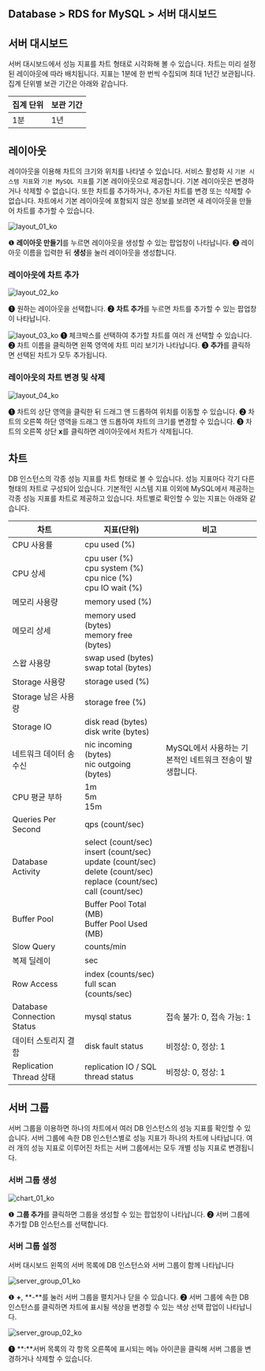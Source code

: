 ## Database > RDS for MySQL > 서버 대시보드

## 서버 대시보드

서버 대시보드에서 성능 지표를 차트 형태로 시각화해 볼 수 있습니다. 차트는 미리 설정된 레이아웃에 따라 배치됩니다. 지표는 1분에 한 번씩 수집되며 최대 1년간 보관됩니다. 집계 단위별 보관 기간은 아래와 같습니다.

| 집계 단위 | 보관 기간 |
|-------|-------|
| 1분    | 1년    |

## 레이아웃

레이아웃을 이용해 차트의 크기와 위치를 나타낼 수 있습니다. 서비스 활성화 시 `기본 시스템 지표`와 `기본 MySQL 지표`를 기본 레이아웃으로 제공합니다. 기본 레이아웃은 변경하거나 삭제할 수 없습니다. 또한 차트를 추가하거나, 추가된 차트를 변경 또는 삭제할 수 없습니다. 차트에서 기본 레이아웃에 포함되지 않은 정보를 보려면 새 레이아웃을 만들어 차트를 추가할 수 있습니다.

![layout_01_ko](https://static-station.ninc.go.kr/v1/AUTH_0673c1d9b6df4215bb6bf112dfa03805/cdn/prod_rds/mysql/23.04.11/layout_01_ko.png)

❶ **레이아웃 만들기**를 누르면 레이아웃을 생성할 수 있는 팝업창이 나타납니다.
❷ 레이아웃 이름을 입력한 뒤 **생성**을 눌러 레이아웃을 생성합니다.

### 레이아웃에 차트 추가

![layout_02_ko](https://static-station.ninc.go.kr/v1/AUTH_0673c1d9b6df4215bb6bf112dfa03805/cdn/prod_rds/mysql/23.04.11/layout_02_ko.png)

❶ 원하는 레이아웃을 선택합니다.
❷ **차트 추가**를 누르면 차트를 추가할 수 있는 팝업창이 나타납니다.

![layout_03_ko](https://static-station.ninc.go.kr/v1/AUTH_0673c1d9b6df4215bb6bf112dfa03805/cdn/prod_rds/mysql/23.04.11/layout_03_ko.png)
❶ 체크박스를 선택하여 추가할 차트를 여러 개 선택할 수 있습니다.
❷ 차트 이름을 클릭하면 왼쪽 영역에 차트 미리 보기가 나타납니다.
❸ **추가**를 클릭하면 선택된 차트가 모두 추가됩니다.

### 레이아웃의 차트 변경 및 삭제

![layout_04_ko](https://static-station.ninc.go.kr/v1/AUTH_0673c1d9b6df4215bb6bf112dfa03805/cdn/prod_rds/mysql/23.04.11/layout_04_ko.png)

❶ 차트의 상단 영역을 클릭한 뒤 드래그 앤 드롭하여 위치를 이동할 수 있습니다.
❷ 차트의 오른쪽 하단 영역을 드래그 앤 드롭하여 차트의 크기를 변경할 수 있습니다.
❸ 차트의 오른쪽 상단 **x**를 클릭하면 레이아웃에서 차트가 삭제됩니다.

## 차트

DB 인스턴스의 각종 성능 지표를 차트 형태로 볼 수 있습니다. 성능 지표마다 각기 다른 형태의 차트로 구성되어 있습니다. 기본적인 시스템 지표 이외에 MySQL에서 제공하는 각종 성능 지표를 차트로 제공하고 있습니다. 차트별로 확인할 수 있는 지표는 아래와 같습니다.

| 차트                         | 지표(단위)                                                                                                                               | 비고                                                |
|----------------------------|--------------------------------------------------------------------------------------------------------------------------------------|---------------------------------------------------|
| CPU 사용률                    | cpu used (%)                                                                                                                         |                                                   |
| CPU 상세                     | cpu user (%)<br/>cpu system (%)<br/>cpu nice (%)<br/>cpu IO wait (%)                                                                 |                                                   |
| 메모리 사용량                    | memory used (%)                                                                                                                      |                                                   |
| 메모리 상세                     | memory used (bytes)<br/>memory free (bytes)                                                                                          |                                                   |
| 스왑 사용량                     | swap used (bytes)<br> swap total (bytes)                                                                                             |                                                   |
| Storage 사용량                | storage used (%)                                                                                                                     |                                                   |
| Storage 남은 사용량             | storage free (%)                                                                                                                     |                                                   |
| Storage IO                 | disk read (bytes)<br> disk write (bytes)                                                                                             |                                                   |
| 네트워크 데이터 송수신               | nic incoming (bytes)<br> nic outgoing (bytes)                                                                                        | MySQL에서 사용하는 기본적인 네트워크 전송이 발생합니다. |
| CPU 평균 부하                  | 1m<br/>5m<br/>15m                                                                                                                    |                                                   |
| Queries Per Second         | qps (count/sec)                                                                                                                      |                                                   |
| Database Activity          | select (count/sec)<br/>insert (count/sec)<br/>update (count/sec)<br/>delete (count/sec)<br/>replace (count/sec)<br/>call (count/sec) |                                                   |
| Buffer Pool                | Buffer Pool Total (MB)<br/>Buffer Pool Used (MB)                                                                                     |                                                   |
| Slow Query                 | counts/min                                                                                                                           |                                                   |
| 복제 딜레이                     | sec                                                                                                                                  |                                                   |
| Row Access                 | index (counts/sec)<br/>full scan (counts/sec)                                                                                        |                                                   |
| Database Connection Status | mysql status                                                                                                          | 접속 불가: 0, 접속 가능: 1                                |
| 데이터 스토리지 결함                | disk fault status                                                                                                                    | 비정상: 0, 정상: 1                                     |
| Replication Thread 상태      | replication IO / SQL thread status                                                                                                   | 비정상: 0, 정상: 1                                     |

## 서버 그룹

서버 그룹을 이용하면 하나의 차트에서 여러 DB 인스턴스의 성능 지표를 확인할 수 있습니다. 서버 그룹에 속한 DB 인스턴스별로 성능 지표가 하나의 차트에 나타납니다. 여러 개의 성능 지표로 이루어진 차트는 서버 그룹에서는 모두 개별 성능 지표로 변경됩니다.

### 서버 그룹 생성

![chart_01_ko](https://static-station.ninc.go.kr/v1/AUTH_0673c1d9b6df4215bb6bf112dfa03805/cdn/prod_rds/mysql/23.04.11/chart_01_ko.png)

❶ **그룹 추가**를 클릭하면 그룹을 생성할 수 있는 팝업창이 나타납니다.
❷ 서버 그룹에 추가할 DB 인스턴스를 선택합니다.

### 서버 그룹 설정

서버 대시보드 왼쪽의 서버 목록에 DB 인스턴스와 서버 그룹이 함께 나타납니다

![server_group_01_ko](https://static-station.ninc.go.kr/v1/AUTH_0673c1d9b6df4215bb6bf112dfa03805/cdn/prod_rds/mysql/23.04.11/server_group_01_ko.png)

❶ **+**, **-**를 눌러 서버 그룹을 펼치거나 닫을 수 있습니다.
❷ 서버 그룹에 속한 DB 인스턴스를 클릭하면 차트에 표시될 색상을 변경할 수 있는 색상 선택 팝업이 나타납니다.

![server_group_02_ko](https://static-station.ninc.go.kr/v1/AUTH_0673c1d9b6df4215bb6bf112dfa03805/cdn/prod_rds/mysql/23.04.11/server_group_02_ko.png)

❶ **:**서버 목록의 각 항목 오른쪽에 표시되는 메뉴 아이콘을 클릭해 서버 그룹을 변경하거나 삭제할 수 있습니다.
